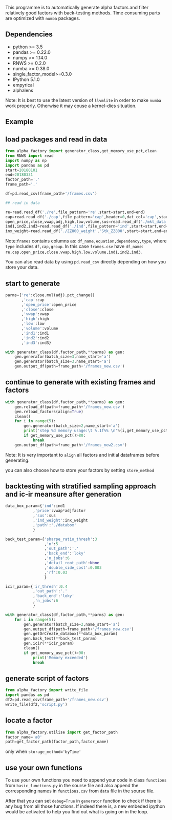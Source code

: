 This programme is to automatically generate alpha factors and filter relatively good factors with back-testing methods. Time consuming parts are optimized with ``numba`` packages.

Dependencies
------------

- python >= 3.5
- pandas >= 0.22.0
- numpy >= 1.14.0
- RNWS >= 0.2.0
- numba >= 0.38.0
- single_factor_model>=0.3.0
- IPython 5.1.0
- empyrical
- alphalens

Note: It is best to use the latest version of `llvmlite` in order to make `numba` work properly. Otherwise it may couse a kernel-dies situation.

Example
------

## load packages and read in data

```python
from alpha_factory import generator_class,get_memory_use_pct,clean
from RNWS import read
import numpy as np
import pandas as pd
start=20180101
end=20180331
factor_path='.'
frame_path='.'

df=pd.read_csv(frame_path+'/frames.csv')

## read in data

re=read.read_df('./re',file_pattern='re',start=start,end=end)
cap=read.read_df('./cap',file_pattern='cap',header=0,dat_col='cap',start=start,end=end)
open_price,close,vwap,adj,high,low,volume,sus=read.read_df('./mkt_data',file_pattern='mkt',start=start,end=end,header=0,dat_col=['open','close','vwap','adjfactor','high','low','volume','sus'])
ind1,ind2,ind3=read.read_df('./ind',file_pattern='ind',start=start,end=end,header=0,dat_col=['level1','level2','level3'])
inx_weight=read.read_df('./ZZ800_weight','Stk_ZZ800',start=start,end=end,header=None,inx_col=1,dat_col=3)
```
Note:``frames`` contains columns as: `df_name,equation,dependency,type`,
where `type` includes `df,cap,group`.
In this case ``frames.csv`` have `df_name`: `re,cap,open_price,close,vwap,high,low,volume,ind1,ind2,ind3`.

You can also read data by using ``pd.read_csv`` directly depending on how you store your data.

## start to generate 

``` python
parms={'re':close.mul(adj).pct_change()
       ,'cap':cap
       ,'open_price':open_price
       ,'close':close
       ,'vwap':vwap
       ,'high':high
       ,'low':low
       ,'volume':volume
       ,'ind1':ind1
       ,'ind2':ind2
       ,'ind3':ind3}

with generator_class(df,factor_path,**parms) as gen:
    gen.generator(batch_size=3,name_start='a')
    gen.generator(batch_size=3,name_start='a')
    gen.output_df(path=frame_path+'/frames_new.csv')
```

## continue to generate with existing frames and factors
```python
with generator_class(df,factor_path,**parms) as gen:
    gen.reload_df(path=frame_path+'/frames_new.csv')
    gen.reload_factors(align=True)
    clean()
    for i in range(5):
        gen.generator(batch_size=2,name_start='a')
        print('step %d memory usage:\t %.1f%% \n'%(i,get_memory_use_pct()))
        if get_memory_use_pct()>80:
            break
    gen.output_df(path=frame_path+'/frames_new2.csv')
```
Note: It is very important to ``align`` all factors and initial dataframes before generating.

you can also choose how to store your factors by setting ``store_method`` 

## backtesting with stratified sampling approach and ic-ir meansure after generation
```python
data_box_param={'ind':ind1
            ,'price':vwap*adjfactor
            ,'sus':sus
            ,'ind_weight':inx_weight
            ,'path':'./databox'
            }

back_test_param={'sharpe_ratio_thresh':3
                 ,'n':5
                 ,'out_path':'.'
                 ,'back_end':'loky'
                 ,'n_jobs':6
                 ,'detail_root_path':None
                 ,'double_side_cost':0.003
                 ,'rf':0.03
                 }

icir_param={'ir_thresh':0.4
            ,'out_path':'.'
            ,'back_end':'loky'
            ,'n_jobs':6
            }

with generator_class(df,factor_path,**parms) as gen: 
    for i in range(5):
        gen.generator(batch_size=2,name_start='a')
        gen.output_df(path=frame_path+'/frames_new.csv')
        gen.getOrCreate_databox(**data_box_param)
        gen.back_test(**back_test_param)
        gen.icir(**icir_param)
        clean()
        if get_memory_use_pct()>90:
            print('Memory exceeded')
            break
```

## generate script of factors
```python
from alpha_factory import write_file
import pandas as pd
df2=pd.read_csv(frame_path+'/frames_new.csv')
write_file(df2,'script.py')
```

## locate a factor
```python
from alpha_factory.utilise import get_factor_path
factor_name='a0'
path=get_factor_path(factor_path,factor_name)
```
only when ``storage_method='byTime'``

## use your own functions
To use your own functions you need to append your code in class `functions` from `basic_functions.py` in the sourse file
and also append the corresponding names in `functions.csv` from `data` file in the sourse file. 

After that you can set ``debug=True`` in ``generator`` function to check if there is any bug from all those functions. If indeed there is, a new embeded ipython would be activated to help you find out what is going on in the loop.


